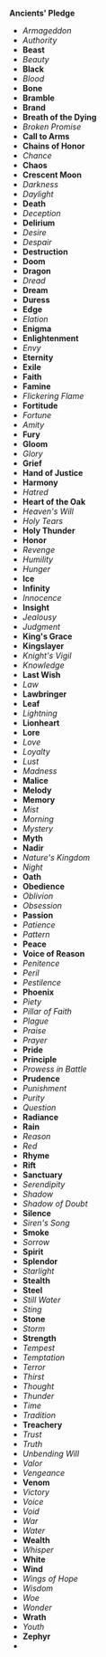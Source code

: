 **Ancients' Pledge**
 - *Armageddon*
 - *Authority*
 - **Beast**
 - *Beauty*
 - **Black**
 - *Blood*
 - **Bone**
 - **Bramble**
 - **Brand**
 - **Breath of the Dying**
 - *Broken Promise*
 - **Call to Arms**
 - **Chains of Honor**
 - *Chance*
 - **Chaos**
 - **Crescent Moon**
 - *Darkness*
 - *Daylight*
 - **Death**
 - *Deception*
 - **Delirium**
 - *Desire*
 - *Despair*
 - **Destruction**
 - **Doom**
 - **Dragon**
 - *Dread*
 - **Dream**
 - **Duress**
 - **Edge**
 - *Elation*
 - **Enigma**
 - **Enlightenment**
 - *Envy*
 - **Eternity**
 - **Exile**
 - **Faith**
 - **Famine**
 - *Flickering Flame*
 - **Fortitude**
 - *Fortune*
 - *Amity*
 - **Fury**
 - **Gloom**
 - *Glory*
 - **Grief**
 - **Hand of Justice**
 - **Harmony**
 - *Hatred*
 - **Heart of the Oak**
 - *Heaven's Will*
 - *Holy Tears*
 - **Holy Thunder**
 - **Honor**
 - *Revenge*
 - *Humility*
 - *Hunger*
 - **Ice**
 - **Infinity**
 - *Innocence*
 - **Insight**
 - *Jealousy*
 - *Judgment*
 - **King's Grace**
 - **Kingslayer**
 - *Knight's Vigil*
 - *Knowledge*
 - **Last Wish**
 - *Law*
 - **Lawbringer**
 - **Leaf**
 - *Lightning*
 - **Lionheart**
 - **Lore**
 - *Love*
 - *Loyalty*
 - *Lust*
 - *Madness*
 - **Malice**
 - **Melody**
 - **Memory**
 - *Mist*
 - *Morning*
 - *Mystery*
 - **Myth**
 - **Nadir**
 - *Nature's Kingdom*
 - *Night*
 - **Oath**
 - **Obedience**
 - *Oblivion*
 - *Obsession*
 - **Passion**
 - *Patience*
 - _Pattern_
 - **Peace**
 - **Voice of Reason**
 - *Penitence*
 - *Peril*
 - *Pestilence*
 - **Phoenix**
 - *Piety*
 - *Pillar of Faith*
 - _Plague_
 - *Praise*
 - *Prayer*
 - **Pride**
 - **Principle**
 - *Prowess in Battle*
 - **Prudence**
 - *Punishment*
 - *Purity*
 - *Question*
 - **Radiance**
 - **Rain**
 - *Reason*
 - *Red*
 - **Rhyme**
 - **Rift**
 - **Sanctuary**
 - *Serendipity*
 - *Shadow*
 - *Shadow of Doubt*
 - **Silence**
 - *Siren's Song*
 - **Smoke**
 - *Sorrow*
 - **Spirit**
 - **Splendor**
 - *Starlight*
 - **Stealth**
 - **Steel**
 - *Still Water*
 - *Sting*
 - **Stone**
 - *Storm*
 - **Strength**
 - *Tempest*
 - *Temptation*
 - *Terror*
 - *Thirst*
 - *Thought*
 - *Thunder*
 - *Time*
 - *Tradition*
 - **Treachery**
 - *Trust*
 - *Truth*
 - _Unbending Will_
 - *Valor*
 - *Vengeance*
 - **Venom**
 - *Victory*
 - *Voice*
 - *Void*
 - *War*
 - *Water*
 - **Wealth**
 - *Whisper*
 - **White**
 - **Wind**
 - *Wings of Hope*
 - *Wisdom*
 - *Woe*
 - *Wonder*
 - **Wrath**
 - *Youth*
 - **Zephyr**
 - 
